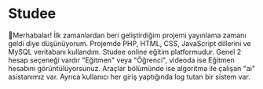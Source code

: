 # Studee
🎉Merhabalar! İlk zamanlardan beri geliştirdiğim projemi yayınlama zamanı geldi diye düşünüyorum. Projemde PHP, HTML, CSS, JavaScript dillerini ve  MySQL veritabanı kullandım. Studee online eğitim platformudur. Genel 2 hesap seçeneği vardır "Eğitmen" veya "Öğrenci", videoda ise Eğitmen hesabını görüntülüyorsunuz. Araçlar bölümünde ise algoritma ile çalışan "ai" asistanımız var. Ayrıca kullanıcı her giriş yaptığında log tutan bir sistem var.
